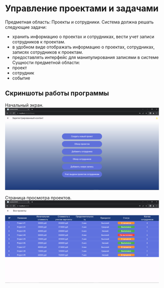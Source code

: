 # Управление проектами и задачами
Предметная область: Проекты и сотрудники.
Система должна решать следующие задачи:
- хранить информацию о проектах и сотрудниках, вести учет записи сотрудников к проектам.
- в удобном виде отображать информацию о проектах, сотрудниках, записях сотрудников к проектам.
- предоставлять интерфейс для манипулирования записями в системе
Сущности предметной области:
- проект
- сотрудник
- событие


## Скриншоты работы программы
Начальный экран.
![Начальный экран](https://github.com/RustamKZ/task_manager_app/blob/master/Начальный%20экран.PNG)

Страница просмотра проектов.
![Страница просмотра проектов](https://github.com/RustamKZ/task_manager_app/blob/master/Экран%20страницы%20с%20проектами.PNG)
